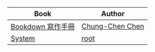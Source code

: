 Book                               |  Author
-----------------------------------|------------------
[Bookdown 寫作手冊](../bookdown/)  | [Chung-Chen Chen](../ccc/)
[System](../system/)               | [root](../system/)